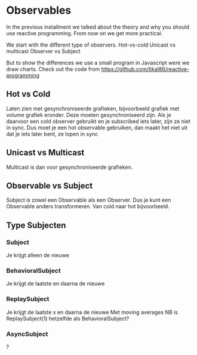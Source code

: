# Observables

In the previous installment we talked about the theory and why you should use reactive programming. From now on we get more practical.

We start with the different type of observers.
 Hot-vs-cold
 Unicast vs multicast
 Observer vs Subject

But to show the differences we use a small program in Javascript were we draw charts. Check out the code from https://github.com/tikal86/reactive-programming

## Hot vs Cold

Laten zien met gesynchroniseerde grafieken, bijvoorbeeld grafiek met volume grafiek eronder. Deze moeten gesynchroniseerd zijn. Als je daarvoor een cold observer gebruikt en je subscribed iets later, zijn ze niet in sync. Dus moet je een hot observable gebruiken, dan maakt het niet uit dat je iets later bent, ze lopen in sync

## Unicast vs Multicast

Multicast is dan voor gesynchroniseerde grafieken.

## Observable vs Subject

Subject is zowel een Observable als een Observer. Dus je kunt een Observable anders transformeren. Van cold naar hot bijvoorbeeld.

## Type Subjecten

### Subject

Je krijgt alleen de nieuwe

### BehavioralSubject

Je krijgt de laatste en daarna de nieuwe

### ReplaySubject

Je krijgt de laatste x en daarna de nieuwe
Met moving averages
NB is ReplaySubject(1) hetzelfde als BehavioralSubject?

### AsyncSubject

?
